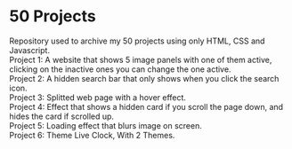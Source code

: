 # 50 Projects
Repository used to archive my 50 projects using only HTML, CSS and Javascript. <br>
Project 1: A website that shows 5 image panels with one of them active, clicking on the inactive ones you can change the one active.<br>
Project 2: A hidden search bar that only shows when you click the search icon.<br> 
Project 3: Splitted web page with a hover effect.<br>
Project 4: Effect that shows a hidden card if you scroll the page down, and hides the card if scrolled up.<br>
Project 5: Loading effect that blurs image on screen.<br>
Project 6: Theme Live Clock, With 2 Themes.
